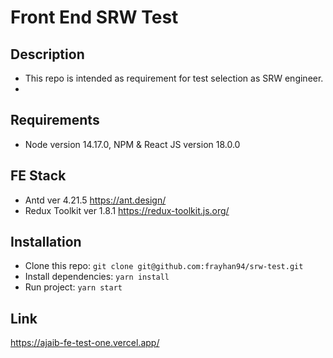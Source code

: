 # Front End SRW Test

## Description
- This repo is intended as requirement for test selection as SRW engineer.
- 
## Requirements

- Node version 14.17.0, NPM & React JS version 18.0.0

## FE  Stack

- Antd ver 4.21.5 https://ant.design/
- Redux Toolkit ver 1.8.1 https://redux-toolkit.js.org/

## Installation

- Clone this repo: `git clone git@github.com:frayhan94/srw-test.git`
- Install dependencies: `yarn install`
- Run project: `yarn start`


## Link

https://ajaib-fe-test-one.vercel.app/